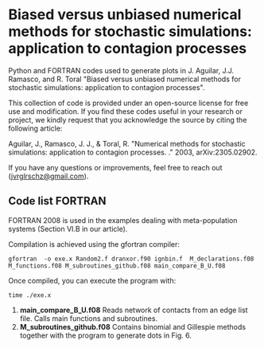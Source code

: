 # Biased versus unbiased numerical methods for stochastic simulations: application to contagion processes

Python and FORTRAN codes used to generate plots in J. Aguilar, J.J. Ramasco, and R. Toral  "Biased versus unbiased numerical methods for stochastic simulations: application to contagion processes".

This collection of code is provided under an open-source license for free use and modification. If you find these codes useful in your research or project, we kindly request that you acknowledge the source by citing the following article:


Aguilar, J., Ramasco, J. J., & Toral, R. "Numerical methods for stochastic simulations: application to contagion processes. ."  2003, arXiv:2305.02902.

If you have any questions or improvements, feel free to reach out (jvrglrschz@gmail.com).

## Code list FORTRAN
FORTRAN 2008 is used in the examples dealing with meta-population systems (Section VI.B in our article). 

Compilation is achieved using the gfortran compiler:

```
gfortran  -o exe.x Random2.f dranxor.f90 ignbin.f  M_declarations.f08 M_functions.f08 M_subroutines_github.f08 main_compare_B_U.f08 
```

Once compiled, you can execute the program with:
```
time ./exe.x
```

1. **main_compare_B_U.f08** Reads network of contacts from an edge list file. Calls main functions and subroutines. 
2. **M_subroutines_github.f08** Contains binomial and Gillespie methods together with the program to generate dots in Fig. 6. 


